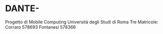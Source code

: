# DANTE-
Progetto di Mobile Computing 
Università degli Studi di Roma Tre
Matricole:
Corraro 578693
Fontanesi 578366


